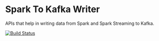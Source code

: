 Spark To Kafka Writer
==============

APIs that help in writing data from Spark and Spark Streaming to Kafka. 

[![Build Status](https://travis-ci.org/cloudera/spark-streaming-kafka-output.svg?branch=master)](https://travis-ci.org/cloudera/spark-streaming-kafka-output)
